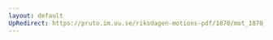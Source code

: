 ```yaml
---
layout: default
UpRedirect: https://pruto.im.uu.se/riksdagen-motions-pdf/1870/mot_1870__ak__160.pdf
---
```

